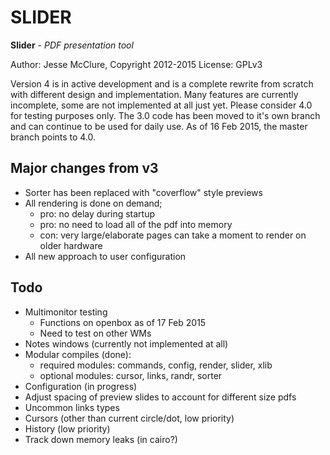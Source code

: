 # SLIDER

**Slider** - *PDF presentation tool*

Author: Jesse McClure, Copyright 2012-2015
License: GPLv3

Version 4 is in active development and is a complete rewrite from scratch with
different design and implementation.  Many features are currently incomplete,
some are not implemented at all just yet.  Please consider 4.0 for testing
purposes only.  The 3.0 code has been moved to it's own branch and can continue
to be used for daily use.  As of 16 Feb 2015, the master branch points to 4.0.

## Major changes from v3

- Sorter has been replaced with "coverflow" style previews
- All rendering is done on demand;
	- pro: no delay during startup
	- pro: no need to load all of the pdf into memory
	- con: very large/elaborate pages can take a moment to render on older hardware
- All new approach to user configuration

## Todo

- Multimonitor testing
	- Functions on openbox as of 17 Feb 2015
	- Need to test on other WMs
- Notes windows (currently not implemented at all)
- Modular compiles (done):
	- required modules: commands, config, render, slider, xlib
	- optional modules: cursor, links, randr, sorter
- Configuration (in progress)
- Adjust spacing of preview slides to account for different size pdfs
- Uncommon links types
- Cursors (other than current circle/dot, low priority)
- History (low priority)
- Track down memory leaks (in cairo?)

